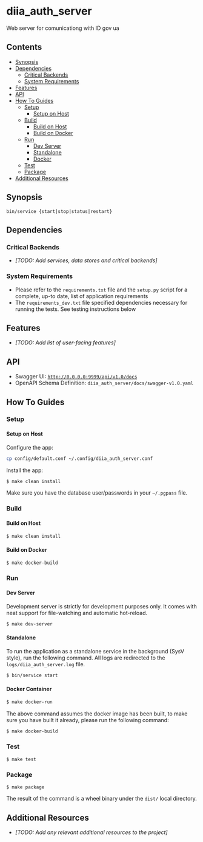 # diia_auth_server

Web server for comunicationg with ID gov ua


## Contents

  * [Synopsis](#synopsis)
  * [Dependencies](#dependencies)
    + [Critical Backends](#critical-backends)
    + [System Requirements](#system-requirements)
  * [Features](#features)
  * [API](#api)
  * [How To Guides](#how-to-guides)
    + [Setup](#setup)
      * [Setup on Host](#setup-on-host)
    + [Build](#build)
      * [Build on Host](#build-on-host)
      * [Build on Docker](#build-on-docker)
    + [Run](#run)
      * [Dev Server](#dev-server)
      * [Standalone](#standalone)
      * [Docker](#docker-container)
    + [Test](#test)
    + [Package](#package)
  * [Additional Resources](#additional-resources)


## Synopsis

```
bin/service {start|stop|status|restart}
```


## Dependencies

### Critical Backends

  * _[TODO: Add services, data stores and critical backends]_

### System Requirements

 * Please refer to the `requirements.txt` file and the `setup.py` script for a complete, up-to date, list of application requirements
 * The `requirements_dev.txt` file specified dependencies necessary for running the tests. See testing instructions below


## Features

  * _[TODO: Add list of user-facing features]_


## API

 * Swagger UI: [`http://0.0.0.0:9999/api/v1.0/docs`](http://0.0.0.0:9999/api/v1.0/docs)
 * OpenAPI Schema Definition: `diia_auth_server/docs/swagger-v1.0.yaml` 


## How To Guides

### Setup

#### Setup on Host

Configure the app:

```bash
cp config/default.conf ~/.config/diia_auth_server.conf
```

Install the app:

```bash
$ make clean install
```

Make sure you have the database user/passwords in your `~/.pgpass` file.

### Build

#### Build on Host

```bash
$ make clean install
```

#### Build on Docker

```bash
$ make docker-build
```

### Run

#### Dev Server

Development server is strictly for development purposes only. It comes with neat support for file-watching and automatic hot-reload.

```bash
$ make dev-server
```

#### Standalone

To run the application as a standalone service in the background (SysV style), run the following command. All logs are redirected to the `logs/diia_auth_server.log` file.

```bash
$ bin/service start
```

#### Docker Container

```bash
$ make docker-run
```

The above command assumes the docker image has been built, to make sure you have built it already, please run the following command:

```bash
$ make docker-build
```

### Test

```
$ make test
```

### Package

```
$ make package
```

The result of the command is a wheel binary under the `dist/` local directory.

## Additional Resources

  * _[TODO: Add any relevant additional resources to the project]_
